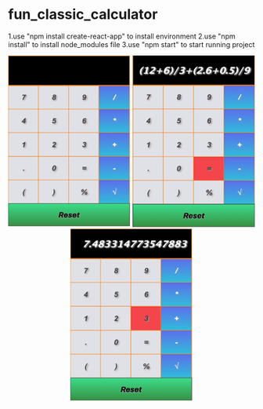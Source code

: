 # fun_classic_calculator

1.use "npm install create-react-app" to install environment
2.use "npm install" to install node_modules file
3.use "npm start" to start running project



<p align="center">
  <img src="https://github.com/lambert0415/fun_classic_calculator/blob/master/demo1.png" width="250" height="350" title="demo1">
  <img src="https://github.com/lambert0415/fun_classic_calculator/blob/master/demo2.png" width="250" height="350" >
  <img src="https://github.com/lambert0415/fun_classic_calculator/blob/master/demo3.png" width="250" height="350" >
</p>
